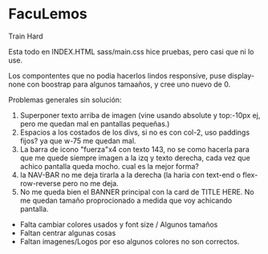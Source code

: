 # FacuLemos
Train Hard

Esta todo en INDEX.HTML
sass/main.css hice pruebas, pero casi que ni lo use. 

Los compontentes que no podia hacerlos lindos responsive, puse display-none con boostrap para algunos tamaaños, y cree uno nuevo de 0. 

Problemas generales sin solución:
1) Superponer texto arriba de imagen (vine usando absolute y top:-10px ej, pero me quedan mal en pantallas pequeñas.)
2) Espacios a los costados de los divs, si no es con col-2, uso paddings fijos? ya que w-75 me quedan mal.
3) La barra de icono "fuerza"x4 con texto 143, no se como hacerla para que me quede siempre imagen a la izq y texto derecha, cada vez que achico pantalla queda mocho. cual es la mejor forma?
4) la NAV-BAR no me deja tirarla a la derecha (la haria con text-end o flex-row-reverse pero no me deja. 
5) No me queda bien el BANNER principal con la card de TITLE HERE. No me quedan tamaño proprocionado a medida que voy achicando pantalla. 

- Falta cambiar colores usados y font size / Algunos tamaños
- Faltan centrar algunas cosas
- Faltan imagenes/Logos por eso algunos colores no son correctos. 
